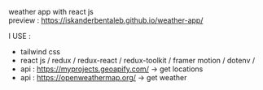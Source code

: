 weather app with react js </br>
preview : https://iskanderbentaleb.github.io/weather-app/

I USE :
- tailwind css
- react js / redux / redux-react / redux-toolkit / framer motion / dotenv / 
- api : https://myprojects.geoapify.com/  -> get locations
- api : https://openweathermap.org/ -> get weather 
